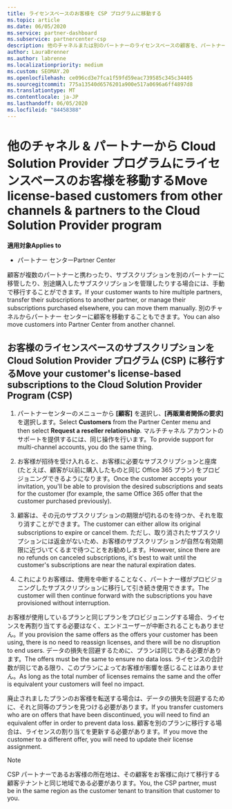 ```yaml
---
title: ライセンスベースのお客様を CSP プログラムに移動する
ms.topic: article
ms.date: 06/05/2020
ms.service: partner-dashboard
ms.subservice: partnercenter-csp
description: 他のチャネルまたは別のパートナーのライセンスベースの顧客を、パートナーセンターのクラウドソリューションプロバイダー (CSP) プログラムに移動する方法について説明します。
author: LauraBrenner
ms.author: labrenne
ms.localizationpriority: medium
ms.custom: SEOMAY.20
ms.openlocfilehash: ce096cd3e7fca1f59fd59eac739585c345c34405
ms.sourcegitcommit: 775a13540d6576201a900e517a0696a6ff4897d8
ms.translationtype: MT
ms.contentlocale: ja-JP
ms.lasthandoff: 06/05/2020
ms.locfileid: "84458388"
---
```

# <a name="move-license-based-customers-from-other-channels--partners-to-the-cloud-solution-provider-program"></a><span data-ttu-id="78ce2-103">他のチャネル & パートナーから Cloud Solution Provider プログラムにライセンスベースのお客様を移動する</span><span class="sxs-lookup"><span data-stu-id="78ce2-103">Move license-based customers from other channels & partners to the Cloud Solution Provider program</span></span>

<span data-ttu-id="78ce2-104">**適用対象**</span><span class="sxs-lookup"><span data-stu-id="78ce2-104">**Applies to**</span></span>

-  <span data-ttu-id="78ce2-105">パートナー センター</span><span class="sxs-lookup"><span data-stu-id="78ce2-105">Partner Center</span></span>

<span data-ttu-id="78ce2-106">顧客が複数のパートナーと携わったり、サブスクリプションを別のパートナーに移管したり、別途購入したサブスクリプションを管理したりする場合には、手動で移行することができます。</span><span class="sxs-lookup"><span data-stu-id="78ce2-106">If your customer wants to hire multiple partners, transfer their subscriptions to another partner, or manage their subscriptions purchased elsewhere, you can move them manually.</span></span> <span data-ttu-id="78ce2-107">別のチャネルからパートナー センターに顧客を移動することもできます。</span><span class="sxs-lookup"><span data-stu-id="78ce2-107">You can also move customers into Partner Center from another channel.</span></span>

## <a name="move-your-customers-license-based-subscriptions-to-the-cloud-solution-provider-program-csp"></a><span data-ttu-id="78ce2-108">お客様のライセンスベースのサブスクリプションを Cloud Solution Provider プログラム (CSP) に移行する</span><span class="sxs-lookup"><span data-stu-id="78ce2-108">Move your customer's license-based subscriptions to the Cloud Solution Provider Program (CSP)</span></span>

1. <span data-ttu-id="78ce2-109">パートナーセンターのメニューから **[顧客]** を選択し、**[再販業者関係の要求]** を選択します。</span><span class="sxs-lookup"><span data-stu-id="78ce2-109">Select **Customers** from the Partner Center menu and then select **Request a reseller relationship**.</span></span> <span data-ttu-id="78ce2-110">マルチチャネル アカウントのサポートを提供するには、同じ操作を行います。</span><span class="sxs-lookup"><span data-stu-id="78ce2-110">To provide support for multi-channel accounts, you do the same thing.</span></span>

2.  <span data-ttu-id="78ce2-111">お客様が招待を受け入れると、お客様に必要なサブスクリプションと座席 (たとえば、顧客が以前に購入したものと同じ Office 365 プラン) をプロビジョニングできるようになります。</span><span class="sxs-lookup"><span data-stu-id="78ce2-111">Once the customer accepts your invitation, you'll be able to provision the desired subscriptions and seats for the customer (for example, the same Office 365 offer that the customer purchased previously).</span></span>

3. <span data-ttu-id="78ce2-112">顧客は、その元のサブスクリプションの期限が切れるのを待つか、それを取り消すことができます。</span><span class="sxs-lookup"><span data-stu-id="78ce2-112">The customer can either allow its original subscriptions to expire or cancel them.</span></span> <span data-ttu-id="78ce2-113">ただし、取り消されたサブスクリプションには返金がないため、お客様のサブスクリプションが自然な有効期限に近づいてくるまで待つことをお勧めします。</span><span class="sxs-lookup"><span data-stu-id="78ce2-113">However, since there are no refunds on canceled subscriptions, it's best to wait until the customer's subscriptions are near the natural expiration dates.</span></span>

4. <span data-ttu-id="78ce2-114">これによりお客様は、使用を中断することなく、パートナー様がプロビジョニングしたサブスクリプションに移行して引き続き使用できます。</span><span class="sxs-lookup"><span data-stu-id="78ce2-114">The customer will then continue forward with the subscriptions you have provisioned without interruption.</span></span>


<span data-ttu-id="78ce2-115">お客様が使用しているプランと同じプランをプロビジョニングする場合、ライセンスを再割り当てする必要はなく、エンドユーザーが中断されることもありません。</span><span class="sxs-lookup"><span data-stu-id="78ce2-115">If you provision the same offers as the offers your customer has been using, there is no need to reassign licenses, and there will be no disruption to end users.</span></span> <span data-ttu-id="78ce2-116">データの損失を回避するために、プランは同じである必要があります。</span><span class="sxs-lookup"><span data-stu-id="78ce2-116">The offers must be the same to ensure no data loss.</span></span> <span data-ttu-id="78ce2-117">ライセンスの合計数が同じである限り、このプランによってお客様が影響を感じることはありません。</span><span class="sxs-lookup"><span data-stu-id="78ce2-117">As long as the total number of licenses remains the same and the offer is equivalent your customers will feel no impact.</span></span>

<span data-ttu-id="78ce2-118">廃止されましたプランのお客様を転送する場合は、データの損失を回避するために、それと同等のプランを見つける必要があります。</span><span class="sxs-lookup"><span data-stu-id="78ce2-118">If you transfer customers who are on offers that have been discontinued, you will need to find an equivalent offer in order to prevent data loss.</span></span> <span data-ttu-id="78ce2-119">顧客を別のプランに移行する場合は、ライセンスの割り当てを更新する必要があります。</span><span class="sxs-lookup"><span data-stu-id="78ce2-119">If you move the customer to a different offer, you will need to update their license assignment.</span></span>

>[!NOTE]
><span data-ttu-id="78ce2-120">CSP パートナーであるお客様の所在地は、その顧客をお客様に向けて移行する顧客テナントと同じ地域である必要があります。</span><span class="sxs-lookup"><span data-stu-id="78ce2-120">You, the CSP partner, must be in the same region as the customer tenant to transition that customer to you.</span></span> 



